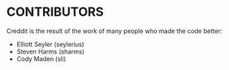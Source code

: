 # CONTRIBUTORS

Creddit is the result of the work of many people who made the code better:

 - Elliott Seyler (seylerius)
 - Steven Harms (sharms)
 - Cody Maden (sli)
